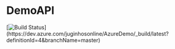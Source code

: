# DemoAPI

[![Build Status](https://dev.azure.com/juginhosonline/AzureDemo/_apis/build/status/AzureDemo-ASP.NET%20Core%20(.NET%20Framework)-CI?branchName=master)](https://dev.azure.com/juginhosonline/AzureDemo/_build/latest?definitionId=4&branchName=master)
